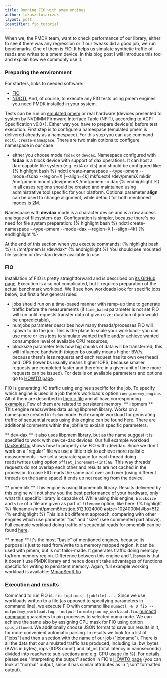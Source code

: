 ```yaml
---
title: Running FIO with pmem engines
author: lukaszstolarczuk
layout: post
identifier: fio_tutorial
---
```

When we, the PMDK team, want to check performance of our library, either to see
if there was any regression or if our tweaks did a good job, we run benchmarks.
One of them is FIO. It helps us simulate synthetic traffic of reads and writes
to a pmem device. In this blog post I will introduce this tool and explain how
we commonly use it.

### Preparing the environment
For starters, links to needed software:
* [FIO][1fioLink]
* [NDCTL][ndctlLnk]
And, of course, to execute any FIO tests using pmem engines you need PMDK
installed in your system.

Tests can be run on [emulated pmem][13rde117] or real hardware (devices
presented to system by NVDIMM Firmware Interface Table (NFIT), according to ACPI
Specification v6.0+). Either way you have to prepare device(s) before test
execution. First step is to configure a namespace (emulated pmem is delivered
already as a namespace). For this step you can use command `ndctl
create-namespace`. There are two main options to configure namespace in our case
- either you choose mode `fsdax` or `devdax`.
Namespace configured with **fsdax** is a block device with support of dax
operations. It can host a dax-capable file system (e.g. ext4 or xfs) and should
be configured like:
{% highlight bash %}
ndctl create-namespace --type=pmem --mode=fsdax --region=X [--align=4k]
mkfs.ext4 /dev/pmemX
mkdir /mnt/pmem
mount /dev/pmemX /mnt/pmem -o dax
{% endhighlight %}
In all cases regions should be created and maintained using administrative tool
specific for your platform. Optional parameter **align** can be used to change
alignment, while default for both mentioned modes is 2M.

Namespace with **devdax** mode is a character device and is a raw access
analogue of filesystem-dax. Configuration is simpler, because there's no need
for file system preparation:
{% highlight bash %}
ndctl create-namespace --type=pmem --mode=dax --region=X [--align=4k]
{% endhighlight %}

At the end of this section when you execute commands:
{% highlight bash %}
ls /mnt/pmem
ls /dev/dax*
{% endhighlight %}
You should see mounted file system or dev-dax device available to use.

### FIO
Installation of FIO is pretty straightforward and is described on [its GitHub
page][1fioLink]. Execution is also not complicated, but it requires preparation
of the actual benchmark workload. We'll see how workloads look for specific jobs
below, but first a few general rules:
* jobs should run on a time-based manner with ramp-up time to generate traffic
before the measurements (if `time_based` parameter is not set FIO will run until
requests transfer data of given size; duration of job would be unpredictable),
* numjobs parameter describes how many threads/processes FIO will spawn to do
the job. This is the place to scale your workload - you can use more or less
jobs to simulate wanted traffic and/or achieve wanted consumption level of
available CPU resources,
* blocksize parameter tells how big chunks of data will be transferred; this
will influence bandwidth (bigger bs usually means higher BW/s, because there's
less requests and each request has its own overhead) and IOPS (lower bs usually
means higher IOPS, because smaller requests are completed faster and therefore
in a given unit of time more requests can be issued).
For details on available parameters and options go to [HOWTO page][191te3w1].

FIO is generating I/O traffic using engines specific for the job. To specify
which engine is used in a job there's workload's option `ioengine=my_engine`.
All of them are described in [their c file][44ku0112] and all have corresponding
[examples][55ku0123]. Few of them are related to persistent memory:
** libpmem **
This engine reads/writes data using libpmem library. Works on a namespace
created in `fsdax` mode. Full example workload for generating traffic of
sequential reads using this engine can be found [here][fiolibPM]. There are
additional comments within the jobfile to explain specific parameters.

** dev-dax **
It also uses libpmem library, but as the name suggest it is specified to work
with device-dax devices. Our full example workload [DaxSeqR.fio][fiodevDX]
shows how to properly use FIO with /dev/dax. Since we don't work on a "regular"
file we use a little trick to achieve more realistic measurements - we set a
separate space for each thread doing reads/writes using option
`offset_increment=(int)GB`. This way threads' requests do not overlap each
other and results are not cached in the processor. In case FIO reads the same
part over and over (using different threads on the same space) it ends up not
reading from the device.

** pmemblk **
This engine is using libpmemblk library. Results delivered by this engine will
not show you the best performance of your hardware, only what this specific
library is capable of. While using this engine, `blocksize` and
`size` of a file are given as part of `filename` option, like here:
{% highlight %}
filename=/mnt/pmem6/testjob,512,1024000
#size=1024000M
#bs=512
{% endhighlight %}
This is a bit different approach, comparing with other engines which use
parameter "bs" and "size" (see commented part above). Full example workload
doing traffic of sequential reads for pmemblk can be found [here][fioPMblk].

** mmap **
It's the most "basic" of mentioned engines, because its purpose is just to read
from/write to a memory mapped region. It can be used with pmem, but is not
tailor-made. It generates traffic doing memcpy to/from memory region. Difference
between this engine and `libpmem` is that it doesn't use PMDK library and hence
doesn't take advantages of functions specific for writing to persistent memory.
Again, full example working workload is available: [MmapSeqR.fio][fioMMap1]

### Execution and results
Command to run FIO is: `fio [options] [jobfile] ...`.
Since we use workloads written to a file (as opposed to specifying parameters
in command line), we execute FIO with command like
`numactl -N 0 fio --output=my_workload.log --output-format=json my_workload.fio`.
[numactl command][nctl1234] guarantees to pin processes to selected numa node.
We can achieve the same also by assigning CPU mask for FIO using option
`cpus_allowed`. We additionally choose JSON format to save our results in it,
for more convenient automatic parsing. In results we look for a list of ["jobs"]
and then a section with the name of our job ("jobname"). There is all the data
that our simulated traffic has produced, including i.a. bw_bytes (BW/s in
bytes), iops (IOPS count) and lat_ns (total latency in nanoseconds) divided
into read/write sub-sections and e.g. CPU usage (in %). For details, please see
"Interpreting the output" section in FIO's [HOWTO page][191te3w2] (you can look
at "normal" output, since it has similar attributes as in "json" formatted
output).


[1fioLink]: https://github.com/axboe/fio
[ndctlLnk]: https://github.com/pmem/ndctl
[13rde117]: http://pmem.io/2016/02/22/pm-emulation.html
[191te3w1]: https://github.com/axboe/fio/blob/master/HOWTO
[191te3w2]: https://github.com/axboe/fio/blob/master/HOWTO#L3292
[44ku0112]: https://github.com/axboe/fio/tree/master/engines
[55ku0123]: https://github.com/axboe/fio/tree/master/examples
[nctl1234]: https://linux.die.net/man/8/numactl
[fiolibPM]: http://pmem.io/assets/LibpmemSeqR.fio
[fiodevDX]: http://pmem.io/assets/DaxSeqR.fio
[fioPMblk]: http://pmem.io/assets/PmemblkSeqR.fio
[fioMMap1]: http://pmem.io/assets/MmapSeqR.fio